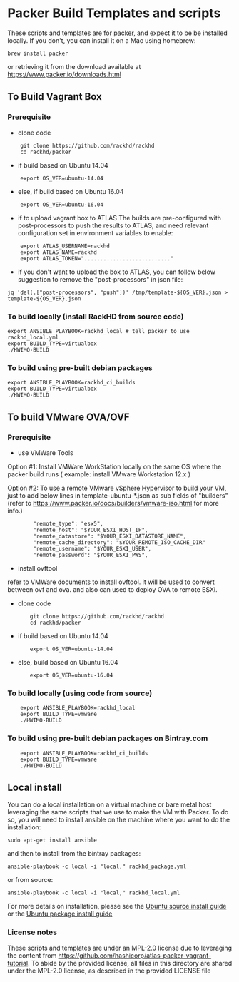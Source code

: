 # Packer Build Templates and scripts

These scripts and templates are for [packer](https://www.packer.io), and expect
it to be be installed locally. If you don't, you can install it on a Mac using
homebrew:


    brew install packer

or retrieving it from the download available at https://www.packer.io/downloads.html

## To Build Vagrant Box

### Prerequisite
- clone code
```
    git clone https://github.com/rackhd/rackhd
    cd rackhd/packer
```
- if build based on Ubuntu 14.04
```
    export OS_VER=ubuntu-14.04
```
- else, if build based on Ubuntu 16.04
```
    export OS_VER=ubuntu-16.04
```
- if to upload vagrant box to ATLAS
The builds are pre-configured with post-processors to push the results to ATLAS, and need relevant configuration set in environment variables to enable:
```
    export ATLAS_USERNAME=rackhd
    export ATLAS_NAME=rackhd
    export ATLAS_TOKEN="..........................."
```
- if you don't want to upload the box to ATLAS, you can follow below suggestion to remove the "post-processors" in json file:
```
jq 'del(.["post-processors", "push"])' /tmp/template-${OS_VER}.json > template-${OS_VER}.json
```

### To build locally (install RackHD from source code)

    export ANSIBLE_PLAYBOOK=rackhd_local # tell packer to use rackhd_local.yml
    export BUILD_TYPE=virtualbox
    ./HWIMO-BUILD

### To build using pre-built debian packages

    export ANSIBLE_PLAYBOOK=rackhd_ci_builds
    export BUILD_TYPE=virtualbox
    ./HWIMO-BUILD

## To build VMware OVA/OVF

### Prerequisite
- use VMWare Tools

 Option #1:  Install VMWare WorkStation locally on the same OS where the packer build runs ( example: install VMware Workstation 12.x )

 Option #2:  To use a remote VMware vSphere Hypervisor to build your VM, just to add below lines in template-ubuntu-*.json as sub fields of "builders"(refer to https://www.packer.io/docs/builders/vmware-iso.html for more info.)

```
        "remote_type": "esx5",
        "remote_host": "$YOUR_ESXI_HOST_IP",
        "remote_datastore": "$YOUR_ESXI_DATASTORE_NAME",
        "remote_cache_directory": "$YOUR_REMOTE_ISO_CACHE_DIR"
        "remote_username": "$YOUR_ESXI_USER",
        "remote_password": "$YOUR_ESXI_PWS",
```
- install ovftool

refer to VMWare documents to install ovftool. it will be used to convert between ovf and ova. and also can used to deploy OVA to remote ESXi.

- clone code
```
       git clone https://github.com/rackhd/rackhd
       cd rackhd/packer
```
- if   build based on Ubuntu 14.04
```
       export OS_VER=ubuntu-14.04
```
- else, build based on Ubuntu 16.04
```
       export OS_VER=ubuntu-16.04
```
### To build locally (using code from source)
```
    export ANSIBLE_PLAYBOOK=rackhd_local
    export BUILD_TYPE=vmware
    ./HWIMO-BUILD
```
###  To build using pre-built debian packages on Bintray.com
```
    export ANSIBLE_PLAYBOOK=rackhd_ci_builds
    export BUILD_TYPE=vmware
    ./HWIMO-BUILD
```

## Local install

You can do a local installation on a virtual machine or bare metal host
leveraging the same scripts that we use to make the VM with Packer. To do so,
you will need to install ansible on the machine where you want to do the
installation:

    sudo apt-get install ansible

and then to install from the bintray packages:

    ansible-playbook -c local -i "local," rackhd_package.yml

or from source:

    ansible-playbook -c local -i "local," rackhd_local.yml

For more details on installation, please see the [Ubuntu source install guide](
http://rackhd.readthedocs.io/en/latest/rackhd/ubuntu_source_installation.html) or
the [Ubuntu package install guide](http://rackhd.readthedocs.io/en/latest/rackhd/ubuntu_package_installation.html)

### License notes

These scripts and templates are under an MPL-2.0 license due to leveraging
the content from https://github.com/hashicorp/atlas-packer-vagrant-tutorial.
To abide by the provided license, all files in this directory are shared
under the MPL-2.0 license, as described in the provided LICENSE file
